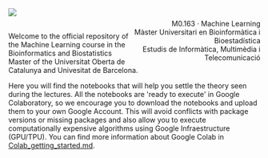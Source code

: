 <div style="width: 100%; clear: both;">
<div style="float: left; width: 50%;">
<img src="http://www.uoc.edu/portal/_resources/common/imatges/marca_UOC/UOC_Masterbrand.jpg" align="left">
</div>
<div style="float: right; width: 50%;">
<p style="margin: 0; padding-top: 22px; text-align:right;">M0.163 · Machine Learning</p>
<p style="margin: 0; text-align:right;">Màster Universitari en Bioinformàtica i Bioestadística</p>
<p style="margin: 0; text-align:right; padding-button: 100px;">Estudis de Informàtica, Multimèdia i Telecomunicació</p>
</div>
</div>
<div style="width:100%;">&nbsp;</div>

Welcome to the official repository of the Machine Learning course in the Bioinformatics and Biostatistics Master of the Universitat Oberta de Catalunya and Univesitat de Barcelona.

Here you will find the notebooks that will help you settle the theory seen during the lectures. All the notebooks are 'ready to execute' in Google Colaboratory, so we encourage you to download the notebooks and upload them to your own Google Account. This will avoid conflicts with package versions or missing packages and also allow you to execute computationally expensive algorithms using Google Infraestructure (GPU/TPU). You can find more information about Google Colab in [Colab_getting_started.md](Colab_getting_started.md).

